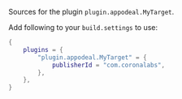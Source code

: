 Sources for the plugin `plugin.appodeal.MyTarget`.

Add following to your `build.settings` to use:
```lua
{
    plugins = {
        "plugin.appodeal.MyTarget" = {
            publisherId = "com.coronalabs",
        },
    },
}
```
